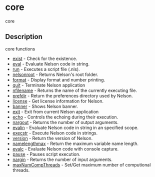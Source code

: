 

# core

core

## Description
core functions


* [exist](exist.md) - Check for the existence.
* [eval](eval.md) - Evaluate Nelson code in string.
* [run](run.md) - Executes a script file (.nls).
* [nelsonroot](nelsonroot.md) - Returns Nelson's root folder.
* [format](format.md) - Display format and number printing.
* [quit](quit.md) - Terminate Nelson application
* [nfilename](nfilename.md) - Returns the name of the currently executing file.
* [prefdir](prefdir.md) - Return the preferences directory used by Nelson.
* [license](license.md) - Get license information for Nelson.
* [banner](banner.md) - Shows Nelson banner.
* [exit](exit.md) - Exit from current Nelson application
* [echo](echo.md) - Controls the echoing during their execution.
* [nargout](nargout.md) - Returns the number of output arguments.
* [evalin](evalin.md) - Evaluate Nelson code in string in an specified scope.
* [execstr](execstr.md) - Execute Nelson code in strings.
* [version](version.md) - Return the version of Nelson.
* [namelengthmax](namelengthmax.md) - Return the maximum variable name length.
* [evalc](evalc.md) - Evaluate Nelson code with console capture.
* [pause](pause.md) - Pauses script execution.
* [nargin](nargin.md) - Returns the number of input arguments.
* [maxNumCompThreads](maxNumCompThreads.md) - Set/Get maximum number of computional threads.



